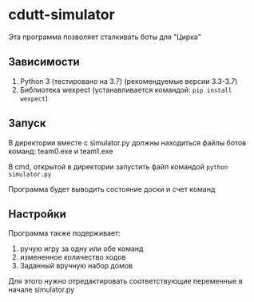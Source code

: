 # cdutt-simulator

Эта программа позволяет сталкивать боты для "Цирка"

Зависимости
-----------

1. Python 3 (тестировано на 3.7) (рекомендуемые версии 3.3-3.7)
2. Библиотека wexpect (устанавливается командой: ```pip install wexpect```)



Запуск
------
В директории вместе с simulator.py должны находиться файлы ботов команд: team0.exe и team1.exe

В cmd, открытой в директории запустить файл командой ```python simulator.py```

Программа будет выводить состояние доски и счет команд


Настройки
---------

Программа также подерживает:
1. ручую игру за одну или обе команд
2. измененное количество ходов
3. Заданный вручную набор домов

Для этого нужно отредактировать соответствующие переменные в начале simulator.py

